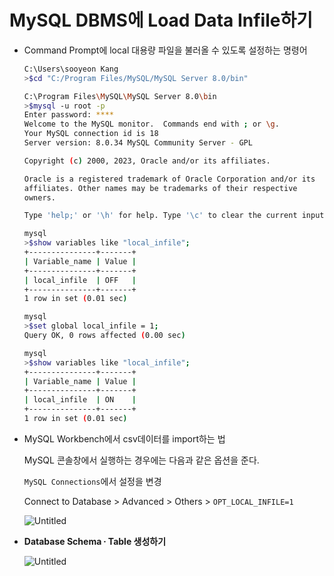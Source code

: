 # MySQL DBMS에 Load Data Infile하기

- Command Prompt에 local 대용량 파일을 불러올 수 있도록 설정하는 명령어
    
    ```bash
    C:\Users\sooyeon Kang
    >$cd "C:/Program Files/MySQL/MySQL Server 8.0/bin"
    
    C:\Program Files\MySQL\MySQL Server 8.0\bin
    >$mysql -u root -p
    Enter password: ****
    Welcome to the MySQL monitor.  Commands end with ; or \g.
    Your MySQL connection id is 18
    Server version: 8.0.34 MySQL Community Server - GPL
    
    Copyright (c) 2000, 2023, Oracle and/or its affiliates.
    
    Oracle is a registered trademark of Oracle Corporation and/or its
    affiliates. Other names may be trademarks of their respective
    owners.
    
    Type 'help;' or '\h' for help. Type '\c' to clear the current input statement.
    
    mysql
    >$show variables like "local_infile";
    +---------------+-------+
    | Variable_name | Value |
    +---------------+-------+
    | local_infile  | OFF   |
    +---------------+-------+
    1 row in set (0.01 sec)
    
    mysql
    >$set global local_infile = 1;
    Query OK, 0 rows affected (0.00 sec)
    
    mysql
    >$show variables like "local_infile";
    +---------------+-------+
    | Variable_name | Value |
    +---------------+-------+
    | local_infile  | ON    |
    +---------------+-------+
    1 row in set (0.01 sec)
    ```
    

- MySQL Workbench에서 csv데이터를 import하는 법
    
    MySQL 콘솔창에서 실행하는 경우에는 다음과 같은 옵션을 준다.
    
    `MySQL Connections`에서 설정을 변경
    
    Connect to Database > Advanced > Others > `OPT_LOCAL_INFILE=1`
    
    ![Untitled](MySQL%20DBMS%E1%84%8B%E1%85%A6%20Load%20Data%20Infile%E1%84%92%E1%85%A1%E1%84%80%E1%85%B5%20e7028e5166624c00920e33a4882afc08/Untitled.png)
    
- **Database Schema ∙ Table 생성하기**
    
    ![Untitled](MySQL%20DBMS%E1%84%8B%E1%85%A6%20Load%20Data%20Infile%E1%84%92%E1%85%A1%E1%84%80%E1%85%B5%20e7028e5166624c00920e33a4882afc08/Untitled%201.png)